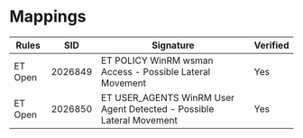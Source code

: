 # Mappings

| Rules     |    SID    | Signature 		                                                      							|  Verified |
| --------- | --------- | --------------------------------------------------------------------------------- | --------- |
| ET Open   | 2026849   | ET POLICY WinRM wsman Access - Possible Lateral Movement                          |    Yes    |
| ET Open   | 2026850   | ET USER_AGENTS WinRM User Agent Detected - Possible Lateral Movement              |    Yes    |
